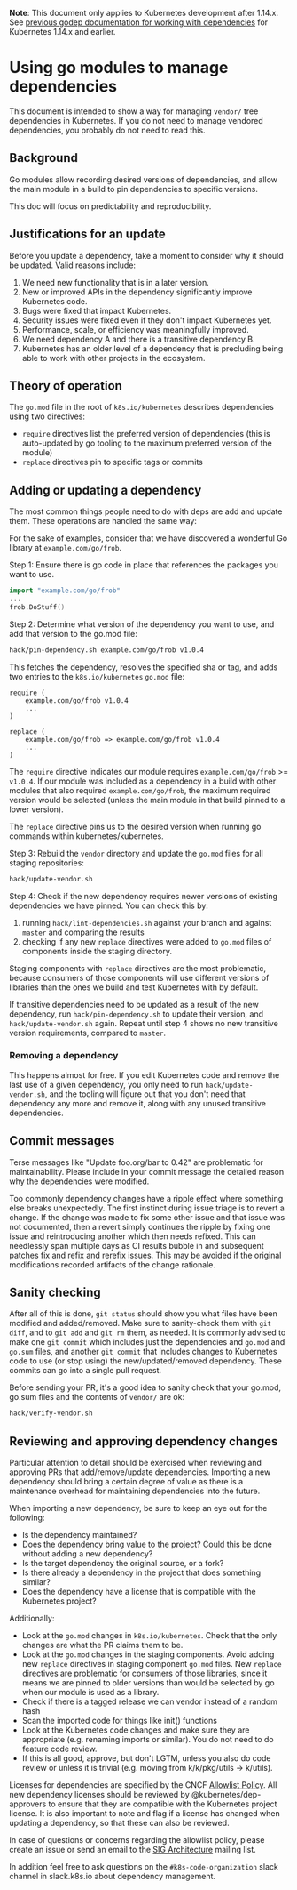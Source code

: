 **Note**: This document only applies to Kubernetes development after 1.14.x.
See [previous godep documentation for working with dependencies](./godep.md) for Kubernetes 1.14.x and earlier.

# Using go modules to manage dependencies

This document is intended to show a way for managing `vendor/` tree dependencies
in Kubernetes. If you do not need to manage vendored dependencies, you probably
do not need to read this.

## Background

Go modules allow recording desired versions of dependencies, and allow the main
module in a build to pin dependencies to specific versions.

This doc will focus on predictability and reproducibility.

## Justifications for an update

Before you update a dependency, take a moment to consider why it should be 
updated. Valid reasons include:
 1. We need new functionality that is in a later version.
 2. New or improved APIs in the dependency significantly improve Kubernetes code.
 3. Bugs were fixed that impact Kubernetes.
 4. Security issues were fixed even if they don't impact Kubernetes yet.
 5. Performance, scale, or efficiency was meaningfully improved.
 6. We need dependency A and there is a transitive dependency B.
 7. Kubernetes has an older level of a dependency that is precluding being able
to work with other projects in the ecosystem.

## Theory of operation

The `go.mod` file in the root of `k8s.io/kubernetes` describes dependencies using two directives:

* `require` directives list the preferred version of dependencies (this is auto-updated by go tooling to the maximum preferred version of the module)
* `replace` directives pin to specific tags or commits

## Adding or updating a dependency

The most common things people need to do with deps are add and update them.
These operations are handled the same way:

For the sake of examples, consider that we have discovered a wonderful Go
library at `example.com/go/frob`.

Step 1: Ensure there is go code in place that references the packages you want to use.
```go
import "example.com/go/frob"
...
frob.DoStuff()
```

Step 2: Determine what version of the dependency you want to use, and add that version to the go.mod file:

```sh
hack/pin-dependency.sh example.com/go/frob v1.0.4
```

This fetches the dependency, resolves the specified sha or tag, and adds two entries to the `k8s.io/kubernetes` `go.mod` file:

```
require (
    example.com/go/frob v1.0.4
    ...
)

replace (
    example.com/go/frob => example.com/go/frob v1.0.4
    ...
)
```

The `require` directive indicates our module requires `example.com/go/frob` >= `v1.0.4`.
If our module was included as a dependency in a build with other modules that also required `example.com/go/frob`,
the maximum required version would be selected (unless the main module in that build pinned to a lower version).

The `replace` directive pins us to the desired version when running go commands within kubernetes/kubernetes.

Step 3: Rebuild the `vendor` directory and update the `go.mod` files for all staging repositories:
```sh
hack/update-vendor.sh
```

Step 4: Check if the new dependency requires newer versions of existing dependencies we have pinned.
You can check this by:
1. running `hack/lint-dependencies.sh` against your branch and against `master` and comparing the results
2. checking if any new `replace` directives were added to `go.mod` files of components inside the staging directory.

Staging components with `replace` directives are the most problematic, because consumers of those components
will use different versions of libraries than the ones we build and test Kubernetes with by default.

If transitive dependencies need to be updated as a result of the new dependency,
run `hack/pin-dependency.sh` to update their version, and `hack/update-vendor.sh` again.
Repeat until step 4 shows no new transitive version requirements, compared to `master`.


### Removing a dependency

This happens almost for free.  If you edit Kubernetes code and remove the last
use of a given dependency, you only need to run `hack/update-vendor.sh`, and the
tooling will figure out that you don't need that dependency any more and remove it,
along with any unused transitive dependencies.

## Commit messages

Terse messages like "Update foo.org/bar to 0.42" are problematic
for maintainability.  Please include in your commit message the
detailed reason why the dependencies were modified.

Too commonly dependency changes have a ripple effect where something
else breaks unexpectedly.  The first instinct during issue triage
is to revert a change.  If the change was made to fix some other
issue and that issue was not documented, then a revert simply
continues the ripple by fixing one issue and reintroducing another
which then needs refixed.  This can needlessly span multiple days
as CI results bubble in and subsequent patches fix and refix and
rerefix issues.  This may be avoided if the original modifications
recorded artifacts of the change rationale.

## Sanity checking

After all of this is done, `git status` should show you what files have been
modified and added/removed.  Make sure to sanity-check them with `git diff`, and
to `git add` and `git rm` them, as needed.  It is commonly advised to make one
`git commit` which includes just the dependencies and `go.mod` and `go.sum` files, and
another `git commit` that includes changes to Kubernetes code to use (or stop
using) the new/updated/removed dependency.  These commits can go into a single
pull request.

Before sending your PR, it's a good idea to sanity check that your
go.mod, go.sum files and the contents of `vendor/` are ok:

```sh
hack/verify-vendor.sh
```

## Reviewing and approving dependency changes

Particular attention to detail should be exercised when reviewing and approving
PRs that add/remove/update dependencies. Importing a new dependency should bring
a certain degree of value as there is a maintenance overhead for maintaining
dependencies into the future.

When importing a new dependency, be sure to keep an eye out for the following:
- Is the dependency maintained?
- Does the dependency bring value to the project? Could this be done without
  adding a new dependency?
- Is the target dependency the original source, or a fork?
- Is there already a dependency in the project that does something similar?
- Does the dependency have a license that is compatible with the Kubernetes
  project?

Additionally:
- Look at the `go.mod` changes in `k8s.io/kubernetes`.
  Check that the only changes are what the PR claims them to be. 
- Look at the `go.mod` changes in the staging components.
  Avoid adding new `replace` directives in staging component `go.mod` files.
  New `replace` directives are problematic for consumers of those libraries,
  since it means we are pinned to older versions than would be selected by go
  when our module is used as a library.
- Check if there is a tagged release we can vendor instead of a random hash
- Scan the imported code for things like init() functions
- Look at the Kubernetes code changes and make sure they are appropriate
  (e.g. renaming imports or similar). You do not need to do feature code review.
- If this is all good, approve, but don't LGTM, unless you also do code review
  or unless it is trivial (e.g. moving from k/k/pkg/utils -> k/utils).

Licenses for dependencies are specified by the CNCF [Allowlist Policy].
All new dependency licenses should be reviewed by @kubernetes/dep-approvers to ensure that they
are compatible with the Kubernetes project license. It is also important to note
and flag if a license has changed when updating a dependency, so that these can
also be reviewed.

In case of questions or concerns regarding the allowlist policy, please create
an issue or send an email to the [SIG Architecture] mailing list.

[Allowlist Policy]: https://github.com/cncf/foundation/blob/master/allowed-third-party-license-policy.md
[SIG Architecture]: https://groups.google.com/forum/#!forum/kubernetes-sig-architecture

In addition feel free to ask questions on the `#k8s-code-organization` slack channel in slack.k8s.io about dependency management.
